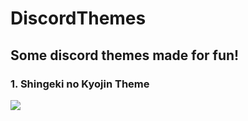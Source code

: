# DiscordThemes
 
## Some discord themes made for fun!

### 1. Shingeki no Kyojin Theme
<img src="snk/example.jpg"/>
